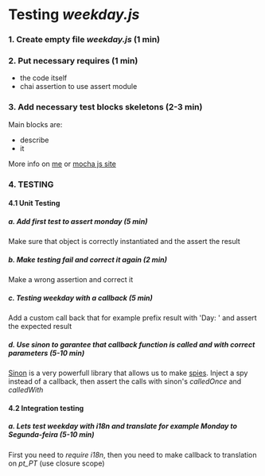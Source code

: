 # Testing *weekday.js*

### 1. Create empty file *weekday.js* (1 min)

### 2. Put necessary requires (1 min)
  - the code itself
  - chai assertion to use assert module

### 3. Add necessary test blocks skeletons (2-3 min)

Main blocks are:
  - describe
  - it

More info on [me](https://github.com/lpimenta-ptc) or [mocha js site](https://mochajs.org/#pending-tests) 

### 4. TESTING 

#### 4.1 Unit Testing

##### a. Add first test to assert monday (5 min)
  Make sure that object is correctly instantiated and the assert the result

##### b. Make testing fail and correct it again (2 min)
  Make a wrong assertion and correct it

##### c. Testing weekday with a callback (5 min)
  Add a custom call back that for example prefix result with 'Day: ' and assert the expected result

##### d. Use sinon to garantee that callback function is called and with correct parameters (5-10 min)
  [Sinon](http://sinonjs.org/) is a very powerfull library that allows us to make [spies](http://sinonjs.org/docs/#spies).
  Inject a spy instead of a callback, then assert the calls with sinon's *calledOnce* and *calledWith*

#### 4.2 Integration testing

##### a. Lets test weekday with i18n and translate for example Monday to Segunda-feira (5-10 min)

  First you need to *require i18n*, then you need to make callback to translation on *pt_PT* (use closure scope)
